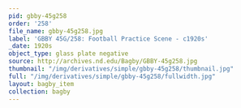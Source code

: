 ```yaml
---
pid: gbby-45g258
order: '258'
file_name: gbby-45g258.jpg
label: 'GBBY 45G/258: Football Practice Scene - c1920s'
_date: 1920s
object_type: glass plate negative
source: http://archives.nd.edu/Bagby/GBBY-45g258.jpg
thumbnail: "/img/derivatives/simple/gbby-45g258/thumbnail.jpg"
full: "/img/derivatives/simple/gbby-45g258/fullwidth.jpg"
layout: bagby_item
collection: bagby
---
```

